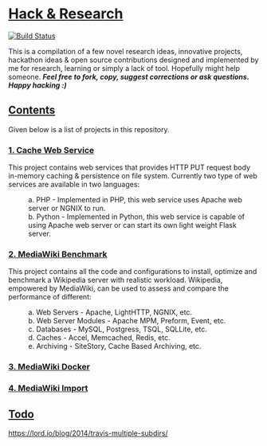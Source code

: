 # [Hack & Research](https://github.com/shivam-maharshi/hckn-resrch)
[![Build Status](https://travis-ci.org/shivam-maharshi/algorithms.svg?branch=master)](https://travis-ci.org/shivam-maharshi/algorithms)

This is a compilation of a few novel research ideas, innovative projects, hackathon ideas & open source contributions designed and implemented by me for research, learning or simply a lack of tool. Hopefully might help someone. _**Feel free to fork, copy, suggest corrections or ask questions. Happy hacking :)**_

## [Contents](https://github.com/shivam-maharshi/hckn-resrch)
Given below is a list of projects in this repository.

### [1. Cache Web Service](https://github.com/shivam-maharshi/hckn-resrch/tree/master/cache-ws)
This project contains web services that provides HTTP PUT request body in-memory caching & persistence on file system. Currently two type of web services are available in two languages:
<dl>
<dd> a. PHP - Implemented in PHP, this web service uses Apache web server or NGNIX to run. </dd>
<dd> b. Python - Implemented in Python, this web service is capable of using Apache web server or can start its own light weight Flask server. </dd>
</dl>

### [2. MediaWiki Benchmark](https://github.com/shivam-maharshi/mw-benchmark) 
This project contains all the code and configurations to install, optimize and benchmark a Wikipedia server with realistic workload. Wikipedia, empowered by MediaWiki, can be used to assess and compare the performance of different:
<dl>
<dd> a. Web Servers - Apache, LightHTTP, NGNIX, etc. </dd>
<dd> b. Web Server Modules  - Apache MPM, Preform, Event, etc. </dd>
<dd> c. Databases - MySQL, Postgress, TSQL, SQLLite, etc. </dd>
<dd> d. Caches - Accel, Memcached, Redis, etc. </dd>
<dd> e. Archiving - SiteStory, Cache Based Archiving, etc. </dd>
</dl>

### [3. MediaWiki Docker](https://github.com/shivam-maharshi/hckn-resrch/tree/master/mw-docker)

### [4. MediaWiki Import](https://github.com/shivam-maharshi/hckn-resrch/tree/master/mw-import)

## [Todo](https://github.com/shivam-maharshi/hckn-resrch)
https://lord.io/blog/2014/travis-multiple-subdirs/
